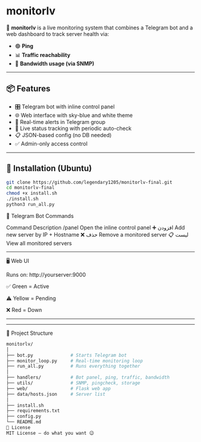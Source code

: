 # monitorlv

💠 **monitorlv** is a live monitoring system that combines a Telegram bot and a web dashboard to track server health via:

- 🟢 **Ping**
- 📊 **Traffic reachability**
- 📡 **Bandwidth usage (via SNMP)**

---

## 📦 Features

- 🎛 Telegram bot with inline control panel
- 🌐 Web interface with sky-blue and white theme
- 🔔 Real-time alerts in Telegram group
- 🧠 Live status tracking with periodic auto-check
- 📋 JSON-based config (no DB needed)
- ✅ Admin-only access control

---

## 🔧 Installation (Ubuntu)

```bash
git clone https://github.com/legendary1205/monitorlv-final.git
cd monitorlv-final
chmod +x install.sh
./install.sh
python3 run_all.py
```

💬 Telegram Bot Commands

Command	Description
/panel	Open the inline control panel
➕ افزودن	Add new server by IP + Hostname
❌ حذف	Remove a monitored server
📋 لیست	View all monitored servers

---
🖥 Web UI

Runs on: http://yourserver:9000

✅ Green = Active

⚠️ Yellow = Pending

❌ Red = Down

---

---
📁 Project Structure
```bash
monitorlv/
│
├── bot.py              # Starts Telegram bot
├── monitor_loop.py     # Real-time monitoring loop
├── run_all.py          # Runs everything together
│
├── handlers/           # Bot panel, ping, traffic, bandwidth
├── utils/              # SNMP, pingcheck, storage
├── web/                # Flask web app
├── data/hosts.json     # Server list
│
├── install.sh
├── requirements.txt
├── config.py
└── README.md
📜 License
MIT License — do what you want 😉

```